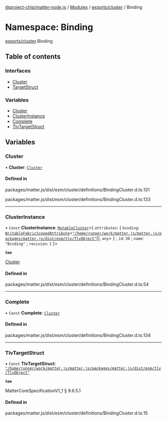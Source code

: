 [@project-chip/matter-node.js](../README.md) / [Modules](../modules.md) / [exports/cluster](exports_cluster.md) / Binding

# Namespace: Binding

[exports/cluster](exports_cluster.md).Binding

## Table of contents

### Interfaces

- [Cluster](../interfaces/exports_cluster.Binding.Cluster.md)
- [TargetStruct](../interfaces/exports_cluster.Binding.TargetStruct.md)

### Variables

- [Cluster](exports_cluster.Binding.md#cluster)
- [ClusterInstance](exports_cluster.Binding.md#clusterinstance)
- [Complete](exports_cluster.Binding.md#complete)
- [TlvTargetStruct](exports_cluster.Binding.md#tlvtargetstruct)

## Variables

### Cluster

• **Cluster**: [`Cluster`](../interfaces/exports_cluster.Binding.Cluster.md)

#### Defined in

packages/matter.js/dist/esm/cluster/definitions/BindingCluster.d.ts:131

packages/matter.js/dist/esm/cluster/definitions/BindingCluster.d.ts:133

___

### ClusterInstance

• `Const` **ClusterInstance**: [`MutableCluster`](../interfaces/exports_cluster.MutableCluster-1.md)\<\{ `attributes`: \{ `binding`: [`WritableFabricScopedAttribute`](../interfaces/exports_cluster.WritableFabricScopedAttribute.md)\<[`"/home/runner/work/matter.js/matter.js/packages/matter.js/dist/esm/tlv/TlvObject"`](exports_session._internal_.__home_runner_work_matter_js_matter_js_packages_matter_js_dist_esm_tlv_TlvObject_.md)[], `any`\>  } ; `id`: ``30`` ; `name`: ``"Binding"`` ; `revision`: ``1``  }\>

**`See`**

[Cluster](exports_cluster.Binding.md#cluster)

#### Defined in

packages/matter.js/dist/esm/cluster/definitions/BindingCluster.d.ts:54

___

### Complete

• `Const` **Complete**: [`Cluster`](../interfaces/exports_cluster.Binding.Cluster.md)

#### Defined in

packages/matter.js/dist/esm/cluster/definitions/BindingCluster.d.ts:134

___

### TlvTargetStruct

• `Const` **TlvTargetStruct**: [`"/home/runner/work/matter.js/matter.js/packages/matter.js/dist/esm/tlv/TlvObject"`](exports_session._internal_.__home_runner_work_matter_js_matter_js_packages_matter_js_dist_esm_tlv_TlvObject_.md)

**`See`**

MatterCoreSpecificationV1_1 § 9.6.5.1

#### Defined in

packages/matter.js/dist/esm/cluster/definitions/BindingCluster.d.ts:15
